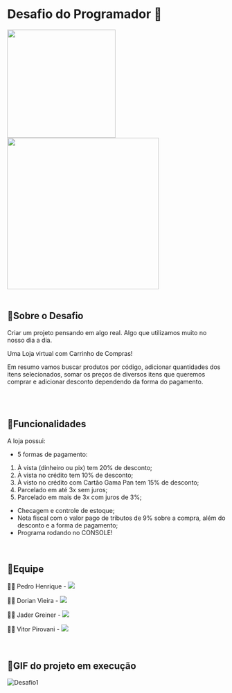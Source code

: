 # Desafio do Programador  🚀

<img src="https://user-images.githubusercontent.com/92064386/138007193-47cac947-928e-4909-a299-0ae99b35eed9.png" width="250"/> <img src="https://user-images.githubusercontent.com/92064386/138007156-3ae6e393-a770-4bf7-85cb-9f9d390fb118.png" width="350"/>
&nbsp;  
&nbsp;  


## 📌Sobre o Desafio  

Criar um projeto pensando em algo real. Algo que utilizamos muito  no nosso dia a dia.  

Uma Loja virtual com Carrinho de Compras!  

Em resumo vamos buscar produtos por código, adicionar quantidades dos itens selecionados, somar os preços de diversos itens que queremos comprar e adicionar desconto dependendo da forma do pagamento.  

&nbsp;  
&nbsp;  

## 📌Funcionalidades  

A loja possui:  

- 5 formas de pagamento:   

1. À vista (dinheiro ou pix) tem 20% de desconto;
2. À vista no crédito tem 10% de desconto;
3. À visto no crédito com Cartão Gama Pan tem 15% de desconto;
4. Parcelado em até 3x sem juros;
5. Parcelado em mais de 3x com juros de 3%;

- Checagem e controle de estoque;
- Nota fiscal com o valor pago de tributos de 9% sobre a compra, além do desconto e a forma de pagamento;
- Programa rodando no CONSOLE!  
&nbsp;  
&nbsp;  

## 📌Equipe

👨‍💻 Pedro Henrique  - <a href = "https://github.com/PedroHenriquebc"><img src="https://img.shields.io/badge/GitHub-100000?style=for-the-badge&logo=github&logoColor=white" target="_blank"></a>

👨‍💻 Dorian Vieira - <a href = "https://github.com/oneyottabyte"><img src="https://img.shields.io/badge/GitHub-100000?style=for-the-badge&logo=github&logoColor=white" target="_blank"></a>

👨‍💻 Jader Greiner - <a href = "https://github.com/jadergreiner"><img src="https://img.shields.io/badge/GitHub-100000?style=for-the-badge&logo=github&logoColor=white" target="_blank"></a>

👨‍💻 Vitor Pirovani - <a href = "https://github.com/vitor-pirovani-paixao"><img src="https://img.shields.io/badge/GitHub-100000?style=for-the-badge&logo=github&logoColor=white" target="_blank"></a>
&nbsp;  
&nbsp;  
&nbsp;  

## 📌GIF do projeto  em execução
![Desafio1](https://user-images.githubusercontent.com/69095292/139067265-ea4b420e-3307-433d-b0be-8675bd78fba8.gif)


